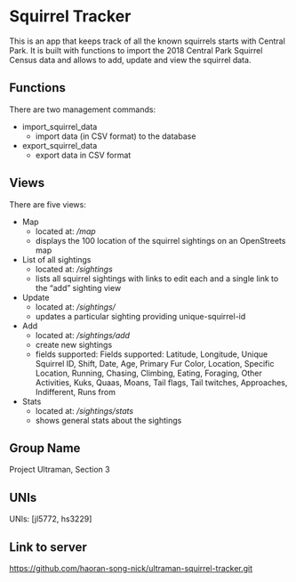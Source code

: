 # Squirrel Tracker
This is an app that keeps track of all the known squirrels starts with Central Park. It is built with functions to import the 2018 Central Park Squirrel Census data and allows to add, update and view the squirrel data.

## Functions
There are two management commands:
- import_squirrel_data
  * import data (in CSV format) to the database
- export_squirrel_data
  * export data in CSV format
 
## Views
There are five views:
- Map
  * located at: */map*
  * displays the 100 location of the squirrel sightings on an OpenStreets map
- List of all sightings
  * located at: */sightings*
  * lists all squirrel sightings with links to edit each and a single link to the “add” sighting view
- Update
  * located at: */sightings/<unique-squirrel-id>*
  * updates a particular sighting providing unique-squirrel-id
- Add
  * located at: */sightings/add*
  * create new sightings
  * fields supported: Fields supported: Latitude, Longitude, Unique Squirrel ID, Shift, Date, Age, Primary Fur Color, Location, Specific Location, Running, Chasing, Climbing, Eating, Foraging, Other Activities, Kuks, Quaas, Moans, Tail flags, Tail twitches, Approaches, Indifferent, Runs from
- Stats
  * located at: */sightings/stats*
  * shows general stats about the sightings
   
## Group Name
Project Ultraman, Section 3

## UNIs
UNIs: [jl5772, hs3229]

## Link to server
https://github.com/haoran-song-nick/ultraman-squirrel-tracker.git
